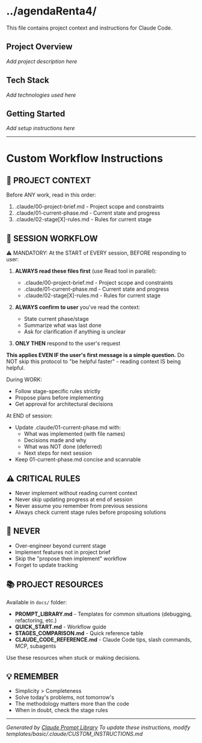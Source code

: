 # ../agendaRenta4/

This file contains project context and instructions for Claude Code.

## Project Overview

*Add project description here*

## Tech Stack

*Add technologies used here*

## Getting Started

*Add setup instructions here*

---

# Custom Workflow Instructions

<!-- Added by claude-prompt-library init_project.py -->

## 🎯 PROJECT CONTEXT

Before ANY work, read in this order:
1. .claude/00-project-brief.md - Project scope and constraints
2. .claude/01-current-phase.md - Current state and progress
3. .claude/02-stage[X]-rules.md - Rules for current stage

## 📝 SESSION WORKFLOW

⚠️ MANDATORY: At the START of EVERY session, BEFORE responding to user:

1. **ALWAYS read these files first** (use Read tool in parallel):
   - .claude/00-project-brief.md - Project scope and constraints
   - .claude/01-current-phase.md - Current state and progress
   - .claude/02-stage[X]-rules.md - Rules for current stage

2. **ALWAYS confirm to user** you've read the context:
   - State current phase/stage
   - Summarize what was last done
   - Ask for clarification if anything is unclear

3. **ONLY THEN** respond to the user's request

**This applies EVEN IF the user's first message is a simple question.**
Do NOT skip this protocol to "be helpful faster" - reading context IS being helpful.

During WORK:
- Follow stage-specific rules strictly
- Propose plans before implementing
- Get approval for architectural decisions

At END of session:
- Update .claude/01-current-phase.md with:
  * What was implemented (with file names)
  * Decisions made and why
  * What was NOT done (deferred)
  * Next steps for next session
- Keep 01-current-phase.md concise and scannable

## ⚠️ CRITICAL RULES

- Never implement without reading current context
- Never skip updating progress at end of session
- Never assume you remember from previous sessions
- Always check current stage rules before proposing solutions

## 🚫 NEVER

- Over-engineer beyond current stage
- Implement features not in project brief
- Skip the "propose then implement" workflow
- Forget to update tracking

## 📚 PROJECT RESOURCES

Available in `docs/` folder:
- **PROMPT_LIBRARY.md** - Templates for common situations (debugging, refactoring, etc.)
- **QUICK_START.md** - Workflow guide
- **STAGES_COMPARISON.md** - Quick reference table
- **CLAUDE_CODE_REFERENCE.md** - Claude Code tips, slash commands, MCP, subagents

Use these resources when stuck or making decisions.

## 💡 REMEMBER

- Simplicity > Completeness
- Solve today's problems, not tomorrow's
- The methodology matters more than the code
- When in doubt, check the stage rules

---

*Generated by [Claude Prompt Library](https://github.com/your-repo/claude-prompt-library)*
*To update these instructions, modify templates/basic/.claude/CUSTOM_INSTRUCTIONS.md*